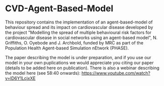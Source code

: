 # CVD-Agent-Based-Model

This repository contains the implementation of an agent-based-model of behaviour spread and its impact on cardiovascular disease developed by the project "Modelling the spread of multiple behavioural risk factors for cardiovascular disease in social networks using an agent-based model", N. Griffiths, O. Oyebode and J. Archbold, funded by MRC as part of the Population Health Agent-based Simulation nEtwork (PHASE).

The paper describing the model is under preparation, and if you use our model in your own puplications we would appreciate you citing our paper (details to be added here on publication). There is also a webinar describing the model here (see 58:40 onwards): https://www.youtube.com/watch?v=lD6Y1LcjxXE
